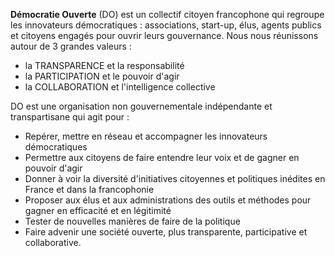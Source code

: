 **Démocratie Ouverte** (DO) est un collectif citoyen francophone qui regroupe les innovateurs démocratiques : associations, start-up, élus, agents publics et citoyens engagés pour ouvrir leurs gouvernance. 
Nous nous réunissons autour de 3 grandes valeurs :
* la TRANSPARENCE et la responsabilité 
* la PARTICIPATION et le pouvoir d'agir
* la COLLABORATION et l'intelligence collective 

DO est une organisation non gouvernementale indépendante et transpartisane qui agit pour :
* Repérer, mettre en réseau et accompagner les innovateurs démocratiques
* Permettre aux citoyens de faire entendre leur voix et de gagner en pouvoir d'agir
* Donner à voir la diversité d'initiatives citoyennes et politiques inédites en France et dans la francophonie
* Proposer aux élus et aux administrations des outils et méthodes pour gagner en efficacité et en légitimité
* Tester de nouvelles manières de faire de la politique
* Faire advenir une société ouverte, plus transparente, participative et collaborative. 
